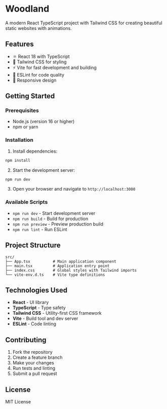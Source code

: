 # Woodland

A modern React TypeScript project with Tailwind CSS for creating beautiful static websites with animations.

## Features

- ⚛️ React 18 with TypeScript
- 🎨 Tailwind CSS for styling
- ⚡ Vite for fast development and building
- 🔧 ESLint for code quality
- 📱 Responsive design

## Getting Started

### Prerequisites

- Node.js (version 16 or higher)
- npm or yarn

### Installation

1. Install dependencies:

```bash
npm install
```

2. Start the development server:

```bash
npm run dev
```

3. Open your browser and navigate to `http://localhost:3000`

### Available Scripts

- `npm run dev` - Start development server
- `npm run build` - Build for production
- `npm run preview` - Preview production build
- `npm run lint` - Run ESLint

## Project Structure

```
src/
├── App.tsx          # Main application component
├── main.tsx         # Application entry point
├── index.css        # Global styles with Tailwind imports
└── vite-env.d.ts    # Vite type definitions
```

## Technologies Used

- **React** - UI library
- **TypeScript** - Type safety
- **Tailwind CSS** - Utility-first CSS framework
- **Vite** - Build tool and dev server
- **ESLint** - Code linting

## Contributing

1. Fork the repository
2. Create a feature branch
3. Make your changes
4. Run tests and linting
5. Submit a pull request

## License

MIT License
